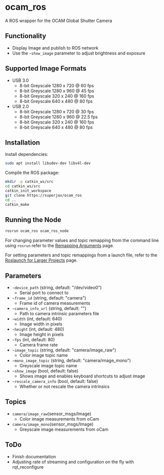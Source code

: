 # ocam_ros

A ROS wrapper for the OCAM Global Shutter Camera

## Functionality
- Display Image and publish to ROS network
- Use the `~show_image` parameter to adjust brightness and exposure

## Supported Image Formats
* USB 3.0
  * 8-bit Greyscale 1280 x 720 @ 60 fps
  * 8-bit Greyscale 1280 x 960 @ 45 fps
  * 8-bit Greyscale 320 x 240 @ 160 fps
  * 8-bit Greyscale 640 x 480 @ 80 fps
* USB 2.0
  * 8-bit Greyscale 1280 x 720 @ 30 fps
  * 8-bit Greyscale 1280 x 960 @ 22.5 fps
  * 8-bit Greyscale 320 x 240 @ 160 fps
  * 8-bit Greyscale 640 x 480 @ 80 fps

## Installation
Install dependencies:
``` bash
sudo apt install libudev-dev libv4l-dev
```
Compile the ROS package:

``` bash
mkdir -p catkin_ws/src
cd catkin_ws/src
catkin_init_workspace
git clone https://superjax/ocam_ros
cd ..
catkin_make
```

## Running the Node

```bash
rosrun ocam_ros ocam_ros_node
```

For changing parameter values and topic remapping from the command line using `rosrun` refer to the [Remapping Arguments](http://wiki.ros.org/Remapping%20Arguments) page.

For setting parameters and topic remappings from a launch file, refer to the [Roslaunch for Larger Projects](http://wiki.ros.org/roslaunch/Tutorials/Roslaunch%20tips%20for%20larger%20projects) page.

## Parameters
* `~device_path` (string, default: "/dev/video0")
    - Serial port to connect to
* `~frame_id` (string, default: "camera")
   - Frame id of camera measurements
* `~camera_info_url` (string, default: "")
   - Path to camera intrinsic parameters file
* `~width` (int, default: 640)
   - Image width in pixels
* `~height` (int, default: 480)
   - Image height in pixels
* `~fps` (int, default: 80)
   - Camera frame rate
* `~image_topic` (string, default: "camera/image_raw")
   - Color image topic name
* `~mono_image_topic` (string, default: "camera/image_mono")
   - Greyscale image topic name
* `~show_image` (bool, default: false)
   - Shows image and enables keyboard shortcuts to adjust image
* `~rescale_camera_info` (bool, default: false)
   - Whether or not rescale the camera intrinsics

## Topics
- `camera/image_raw`(sensor_msgs/Image)
    - Color image measurements from oCam
- `camera/image_mono`(sensor_msgs/Image)
    - Greyscale image measurements from oCam

## ToDo
- Finish documentation
- Adjusting rate of streaming and configuration on the fly with rqt_reconfigure
